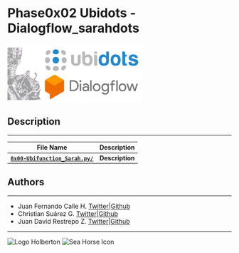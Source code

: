 # Phase0x02 Ubidots - Dialogflow_sarahdots

<img align="center" src="https://github.com/jdrestre/pictures-holberton-projects/blob/master/final_project/ReadmeUp.jpeg" width="60%"/>

## Description

---
File Name|Description
---|---
[**`0x00-Ubifunction_Sarah.py/`**](https://github.com/johnconnor77/ubidots-dialogflow_sarahdots/blob/master/Phase0x02/0x00-Ubifunction_Sarah.py)|**Description**

## Authors

---

- Juan Fernando Calle H. [Twitter](https://twitter.com/jfcalleh)|[Github](https://github.com/johnconnor77)
- Christian Suárez G. [Twitter](https://twitter.com/MetaAlchemist)|[Github](https://github.com/Thorlak2202)
- Juan David Restrepo Z. [Twitter](https://twitter.com/jdrestre)|[Github](https://github.com/jdrestre)

---
![Logo Holberton](https://www.holbertonschool.com/holberton-logo.png) ![Sea Horse Icon](https://intranet.hbtn.io/assets/holberton-logo-coral-27055cb2f875eb10bf3b3942e52a24581bc0667695bdc856d4f08b469b678000.png)
